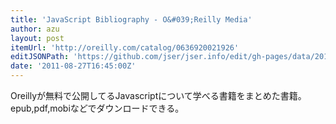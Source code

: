 ```yaml
---
title: 'JavaScript Bibliography - O&#039;Reilly Media'
author: azu
layout: post
itemUrl: 'http://oreilly.com/catalog/0636920021926'
editJSONPath: 'https://github.com/jser/jser.info/edit/gh-pages/data/2011/08/index.json'
date: '2011-08-27T16:45:00Z'
---
```

Oreillyが無料で公開してるJavascriptについて学べる書籍をまとめた書籍。
epub,pdf,mobiなどでダウンロードできる。
